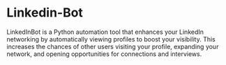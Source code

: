 # Linkedin-Bot
LinkedInBot is a Python automation tool that enhances your LinkedIn networking by automatically viewing profiles to boost your visibility. This increases the chances of other users visiting your profile, expanding your network, and opening opportunities for connections and interviews.
